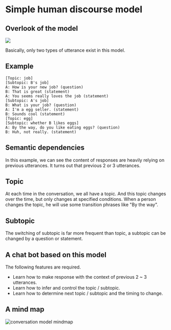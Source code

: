 Simple human discourse model
===

Overlook of the model
---

![](https://docs.google.com/drawings/d/1z3DOPFLsRDmjqLN9DXBq-kmuGFB81NP8Vwx8S8nsmss/pub?w=600&amp;h=400)

Basically, only two types of utterance exist in this model.

Example
----

```
[Topic: job]
[Subtopic: B's job]
A: How is your new job? (question)
B: That is great (statement)
A: You seems really loves the job (statement)
[Subtopic: A's job]
B: What is your job? (question)
A: I'm a egg seller. (statement)
B: Sounds cool (statement)
[Topic: egg]
[Subtopic: whether B likes eggs]
A: By the way, do you like eating eggs? (question)
B: Huh, not really. (statement)
```

Semantic dependencies
---
In this example, we can see the content of responses are heavily relying on previous utterances. It turns out that previous 2 or 3 utterances.

Topic
---
At each time in the conversation, we all have a topic. And this topic changes over the time, but only changes at specified conditions. When a person changes the topic, he will use some transition phrases like "By the way".

Subtopic
---
The switching of subtopic is far more frequent than topic, a subtopic can be changed by a question or statement.

A chat bot based on this model
---

The following features are required.

- Learn how to make response with the context of previous 2 ~ 3 utterances.
- Learn how to infer and control the topic / subtopic.
- Learn how to determine next topic / subtopic and the timing to change.

A mind map
---

![conversation model mindmap](https://cloud.githubusercontent.com/assets/1029280/4787642/6ea8da94-5dae-11e4-854c-6b1d43dc9cab.png)


